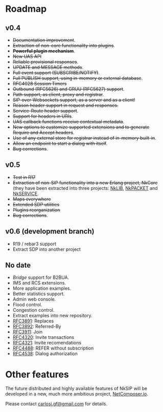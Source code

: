 # Roadmap

## v0.4

* ~~Documentation improvement~~.
* ~~Extraction of non-core functionality into plugins~~.
* ~~**Powerful plugin mechanism**~~.
* ~~New UAS API~~
* ~~Reliable provisional responses~~.
* ~~UPDATE and MESSAGE methods~~.
* ~~Full event support (SUBSCRIBE/NOTIFY)~~.
* ~~Full PUBLISH support, using in-memory or external database~~.
* ~~RFC4028 Session Timers~~
* ~~Outbound (RFC5626) and GRUU (RFC5627) support~~.
* ~~Path support, as client, proxy and registrar~~.
* ~~SIP-over-Websockets support, as a server and as a client!~~
* ~~Reason header support in request and responses.~~ 
* ~~Service-Route header support~~.
* ~~Support for headers in URIs~~.
* ~~UAS callback functions receive contextual metadata~~.
* ~~New options to customize supported extensions and to generate Require and Accept headers~~.
* ~~Use of any external store for registrar instead of in-memory built-in~~.
* ~~Allow an endpoint to start a dialog with itself~~.
* ~~Bug corrections~~.


## v0.5 

* ~~Test in R17~~
* ~~Extraction of non-SIP functionality into a new Erlang project, NkCore~~ (they have been extracted into three projects: [NkLIB](https://github.com/Nekso/nklib), [NkPACKET](https://github.com/Nekso/nkpacket) and [NkSERVICE](https://github.com/Nekso/nkservice).
* ~~Maps everywhere~~
* ~~Extended SDP utilities~~
* ~~Plugins reorganization~~
* ~~Bug corrections~~.


## v0.6 (development branch)
* R19 / rebar3 support
* Extract SDP into another project


## No date

* _Bridge_ support for B2BUA.
* IMS and RCS extensions.
* More application examples.
* Better statistics support.
* Admin web console.
* Flood control.
* Congestion control.
* Extract examples into new repository.
* [RFC3891](http://tools.ietf.org/html/rfc3891): Replaces
* [RFC3892](http://tools.ietf.org/html/rfc3892): Referred-By
* [RFC3911](http://tools.ietf.org/html/rfc3903): Join
* [RFC4320](http://tools.ietf.org/html/rfc4320): Invite transactions
* [RFC4321](http://tools.ietf.org/html/rfc4321): Invite recomendations
* [RFC4488](http://tools.ietf.org/html/rfc4488): REFER without subscription
* [RFC4538](http://tools.ietf.org/html/rfc4538): Dialog authorization


# Other features

The future distributed and highly available features of NkSIP will be developed in a new, much more ambitious project, [NetComposer.io](http://www.slideshare.net/carlosjgf/net-composer-v2).

Please contact carlosj.gf@gmail.com for details.










